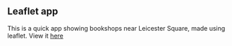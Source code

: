 ## Leaflet app

This is a quick app showing bookshops near Leicester Square, made using leaflet. View it [here](https://izaakwesleyjephson.github.io/DevelopingDataProducts/bookshopsMap.html)
